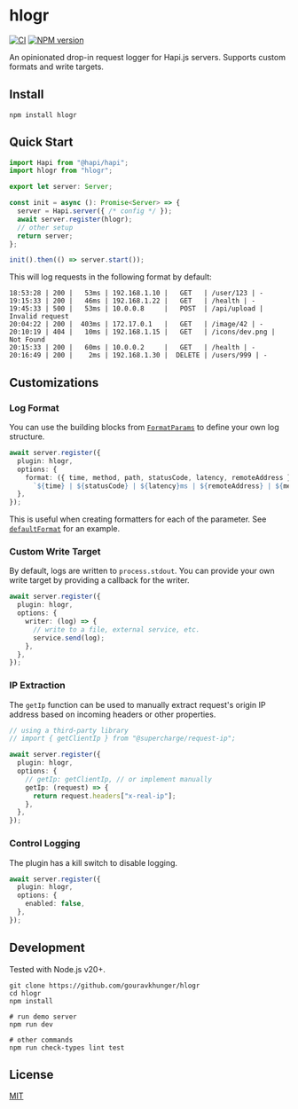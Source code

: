 # hlogr

[![CI](https://github.com/gouravkhunger/hlogr/actions/workflows/ci.yml/badge.svg)](https://github.com/gouravkhunger/hlogr/actions/workflows/ci.yml)
[![NPM version](https://img.shields.io/npm/v/hlogr.svg)](https://www.npmjs.org/package/hlogr)

An opinionated drop-in request logger for Hapi.js servers. Supports custom formats and write targets.

## Install

```shell
npm install hlogr
```

## Quick Start

```ts
import Hapi from "@hapi/hapi";
import hlogr from "hlogr";

export let server: Server;

const init = async (): Promise<Server> => {
  server = Hapi.server({ /* config */ });
  await server.register(hlogr);
  // other setup
  return server;
};

init().then(() => server.start());
```

This will log requests in the following format by default:

```log
18:53:28 | 200 |   53ms | 192.168.1.10 |   GET   | /user/123 | -
19:15:33 | 200 |   46ms | 192.168.1.22 |   GET   | /health | -
19:45:33 | 500 |   53ms | 10.0.0.8     |   POST  | /api/upload | Invalid request
20:04:22 | 200 |  403ms | 172.17.0.1   |   GET   | /image/42 | -
20:10:19 | 404 |   10ms | 192.168.1.15 |   GET   | /icons/dev.png | Not Found
20:15:33 | 200 |   60ms | 10.0.0.2     |   GET   | /health | -
20:16:49 | 200 |    2ms | 192.168.1.30 |  DELETE | /users/999 | -
```

## Customizations

### Log Format

You can use the building blocks from [`FormatParams`](https://github.com/gouravkhunger/hlogr/blob/main/packages/hlogr/src/types.ts#L20) to define your own log structure.

```ts
await server.register({
  plugin: hlogr,
  options: {
    format: ({ time, method, path, statusCode, latency, remoteAddress }) =>
      `${time} | ${statusCode} | ${latency}ms | ${remoteAddress} | ${method} | ${path}\n`,
  },
});
```

This is useful when creating formatters for each of the parameter. See [`defaultFormat`](https://github.com/gouravkhunger/hlogr/blob/main/packages/hlogr/src/utils.ts#L4) for an example.

### Custom Write Target

By default, logs are written to `process.stdout`. You can provide your own write target by providing a callback for the writer.

```ts
await server.register({
  plugin: hlogr,
  options: {
    writer: (log) => {
      // write to a file, external service, etc.
      service.send(log);
    },
  },
});
```

### IP Extraction

The `getIp` function can be used to manually extract request's origin IP address based on incoming headers or other properties.

```ts
// using a third-party library
// import { getClientIp } from "@supercharge/request-ip";

await server.register({
  plugin: hlogr,
  options: {
    // getIp: getClientIp, // or implement manually
    getIp: (request) => {
      return request.headers["x-real-ip"];
    },
  },
});
```

### Control Logging

The plugin has a kill switch to disable logging.

```ts
await server.register({
  plugin: hlogr,
  options: {
    enabled: false,
  },
});
```

## Development

Tested with Node.js v20+.

```shell
git clone https://github.com/gouravkhunger/hlogr
cd hlogr
npm install

# run demo server
npm run dev

# other commands
npm run check-types lint test
```

## License

[MIT](https://github.com/gouravkhunger/hlogr/blob/main/LICENSE)

